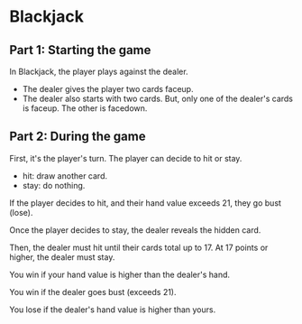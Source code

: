 # Blackjack

## Part 1: Starting the game

In Blackjack, the player plays against the dealer.
- The dealer gives the player two cards faceup.
- The dealer also starts with two cards. But, only one of the dealer's cards is faceup. The other is facedown.

## Part 2: During the game

First, it's the player's turn. The player can decide to hit or stay.

- hit: draw another card.
- stay: do nothing.

If the player decides to hit, and their hand value exceeds 21, they go bust (lose).

Once the player decides to stay, the dealer reveals the hidden card.

Then, the dealer must hit until their cards total up to 17. At 17 points or higher, the dealer must stay.

You win if your hand value is higher than the dealer's hand.

You win if the dealer goes bust (exceeds 21).

You lose if the dealer's hand value is higher than yours.
